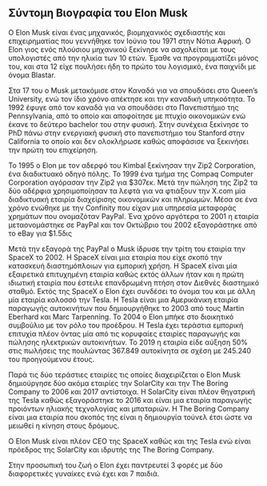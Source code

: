 ## Σύντομη Βιογραφία του Elon Musk

Ο Elon Musk είναι ένας μηχανικός, βιομηχανικός σχεδιαστής και επιχειρηματίας που γεννήθηκε τον Ιούνιο του 1971 στην Νότια Αφρική. Ο Elon γιος ενός πλούσιου μηχανικού ξεκίνησε να ασχολείται με τους υπολογιστές από την ηλικία των 10 ετών. Έμαθε να προγραμματίζει μόνος του, και στα 12 είχε πουλήσει ήδη το πρώτο του λογισμικό, ένα παιχνίδι με όνομα Blastar.  

Στα 17 του ο Musk μετακόμισε στον Καναδά για να σπουδάσει στο Queen’s University, ενώ τον ίδιο χρόνο απέκτησε και την καναδική υπηκοότητα. Το 1992 έφυγε από τον καναδά για να σπουδάσει στο Πανεπιστήμιο της Pennsylvania, από το οποίο και αποφοίτησε με πτυχίο οικονομικών ενώ έκανε το δεύτερο bachelor του στην φυσική. Στην συνέχεια ξεκίνησε το PhD πάνω στην ενεργιακή φυσική στο πανεπιστήμιο του Stanford στην California το οποίο και δεν ολοκλήρωσε καθώς αποφάσισε να ξεκινήσει την πρώτη του επιχείρηση.  

Το 1995 ο Elon με τον αδερφό του Kimbal ξεκίνησαν την Zip2 Corporation, ένα διαδικτυακό οδηγό πόλης. Το 1999 ένα τμήμα της Compaq Computer Corporation αγόρασαν την Zip2 για $307εκ. Μετά την πώληση της Zip2 τα δύο αδέρφια χρησιμοποίησαν τα λεφτά για να φτιάξουν την X.com μία διαδικτυακή εταιρία διαχείρισης οικονομικών και πληρωμών. Μέσα σε ένα χρόνο ενώθηκε με την Confinity που είχαν μια υπηρεσία μεταφοράς χρημάτων που ονομαζόταν PayPal. Ένα χρόνο αργότερα το 2001 η εταιρία μεταονομάστηκε σε PayPal και τον Οκτώβριο του 2002 εξαγοράστηκε από το eBay για $1.5δις 

Μετά την εξαγορά της PayPal ο Musk ίδρυσε την τρίτη του εταιρία την SpaceX το 2002. Η SpaceX είναι μια εταιρία που είχε σκοπό την κατασκευή διαστημόπλοιων για εμπορική χρήση. Η SpaceX είναι μία εξαιρετικά επιτυχημένη εταιρία καθώς εκτός άλλων ήταν και η πρώτη ιδιωτική εταιρία που έστειλε επανδρωμένη πτήση στον Διεθνές διαστημικό σταθμό. Εκτός της SpaceX ο Elon έχει συνδέσει το όνομα του και με άλλη μία εταιρία κολοσσό την Tesla. Η Tesla είναι μια Αμερικάνικη εταιρία παραγωγής αυτοκινήτων που δημιουργήθηκε το 2003 από τους Martin Eberhard και Marc Tarpenning. Το 2004 ο Elon μπήκε στο διοικητικό συμβούλιο με τον ρόλο του προέδρου. Η Tesla έχει τεράστια εμπορική επιτυχία πλέον όντας μία από τις κορυφαίες εταιρίες παραγωγής και πώλησης ηλεκτρικών αυτοκινήτων. Το 2019 η εταιρία είδε αύξηση 50% στις πωλήσεις της πουλώντας 367.849 αυτοκίνητα σε σχέση με 245.240 του προηγούμενου έτους.  

Παρά τις δύο τεράστιες εταιρίες τις οποίες διαχειρίζεται ο Elon Musk δημιούργησε δύο ακόμα εταιρίες την SolarCity και την The Boring Company το 2006 και 2017 αντίστοιχα. Η SolarCity είναι πλέον θηγατρική της Tesla καθώς εξαγοράστηκε το 2016 και είναι μια εταιρία παραγωγής προιόντων ηλιακής τεχνολογίας και μπαταριών. Η The Boring Company είναι μια εταιρία που σκοπός της είναι η δημιουργία τούνελ έτσι ώστε να μειωθεί η κίνηση στους δρόμους.  

Ο Elon Musk είναι πλέον CEO της SpaceX καθώς και της Tesla ενώ είναι πρόεδρος της  SolarCity και ιδρυτής της The Boring Company. 

Στην προσωπική του ζωή ο Elon έχει παντρευτεί 3 φορές με δύο διαφορετικές γυναίκες ενώ έχει και 7 παιδιά.  
